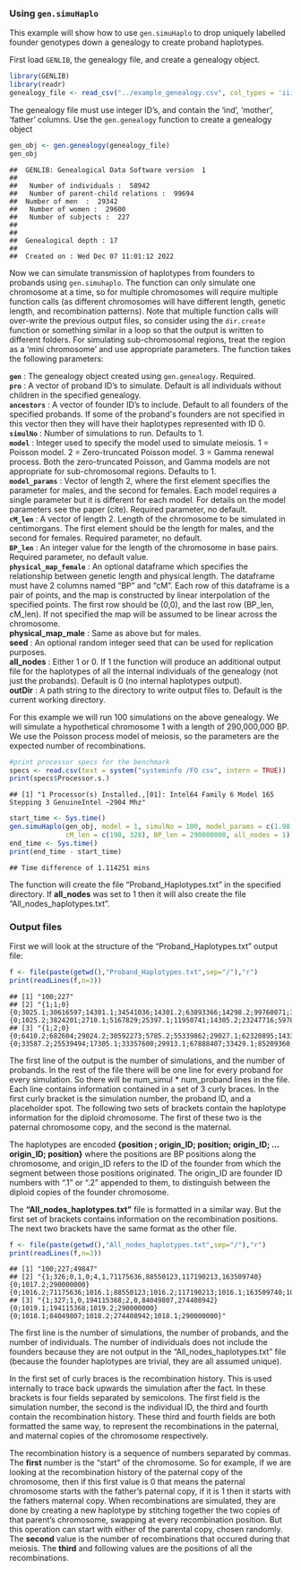 
### Using `gen.simuHaplo`

This example will show how to use `gen.simuHaplo` to drop uniquely
labelled founder genotypes down a genealogy to create proband
haplotypes.

First load `GENLIB`, the genealogy file, and create a genealogy object.

``` r
library(GENLIB)
library(readr)
genealogy_file <- read_csv("../example_genealogy.csv", col_types = 'iiii')
```

The genealogy file must use integer ID’s, and contain the ‘ind’,
‘mother’, ‘father’ columns. Use the `gen.genealogy` function to create a
genealogy object

``` r
gen_obj <- gen.genealogy(genealogy_file)
gen_obj
```

    ##  GENLIB: Genealogical Data Software version  1 
    ## 
    ##   Number of individuals :  58942 
    ##   Number of parent-child relations :  99694 
    ##  Number of men  :  29342 
    ##   Number of women :  29600 
    ##   Number of subjects :  227 
    ## 
    ## 
    ##  Genealogical depth : 17
    ## 
    ##  Created on : Wed Dec 07 11:01:12 2022

Now we can simulate transmission of haplotypes from founders to probands
using `gen.simuhaplo`. The function can only simulate one chromosome at
a time, so for multiple chromosomes will require multiple function calls
(as different chromosomes will have different length, genetic length,
and recombination patterns). Note that multiple function calls will
over-write the previous output files, so consider using the `dir.create`
function or something similar in a loop so that the output is written to
different folders. For simulating sub-chromosomal regions, treat the
region as a ‘mini chromosome’ and use appropriate parameters. The
function takes the following parameters:

**`gen`** : The genealogy object created using `gen.genealogy`. Required.  
**`pro`** : A vector of proband ID’s to simulate. Default is all individuals
without children in the specified genealogy.  
**`ancestors`** : A vector of founder ID’s to include. Default 
to all founders of the specified probands. If some of the proband's
founders are not specified in this vector then they will have their
haplotypes represented with ID 0.  
**`simulNo`** : Number of simulations to run. Defaults to 1.  
**`model`** : Integer used to specify the model used to simulate meiosis.
1 = Poisson model. 2 = Zero-truncated Poisson model. 3 = Gamma renewal
process. Both the zero-truncated Poisson, and Gamma models are not
appropriate for sub-chromosomal regions. Defaults to 1.  
**`model_params`** : Vector of length 2, where the first element specifies the
parameter for males, and the second for females. Each model requires a single
parameter but it is different for each model. For details on the model parameters
see the paper (cite). Required parameter, no default.  
**`cM_len`** : A vector of length 2. Length of the chromosome to be
simulated in centimorgans. The first element should be the length for
males, and the second for females. Required parameter, no default.  
**`BP_len`** : An integer value for the length of the chromosome in base
pairs. Required parameter, no default value.    
**`physical_map_female`** : An optional dataframe which specifies the relationship between
genetic length and physical length. The dataframe must have 2 columns
named “BP” and “cM”. Each row of this dataframe is a pair of points, and the map is
constructed by linear interpolation of the specified points. The first
row should be (0,0), and the last row (BP_len, cM_len). If not specified
the map will be assumed to be linear across the chromosome.  
**physical_map_male** : Same as above but for males.  
**seed** : An optional random integer seed that can be used for replication purposes.   
**all_nodes** : Either 1 or 0. If 1 the function will produce an
additional output file for the haplotypes of all the internal
individuals of the genealogy (not just the probands). Default is 0 (no internal haplotypes output).    
**outDir** : A path string to the directory to write output files to. Default is the current
working directory.

For this example we will run 100 simulations on the above genealogy. We
will simulate a hypothetical chromosome 1 with a length of 290,000,000
BP. We use the Poisson process model of meiosis, so the parameters are
the expected number of recombinations.

``` r
#print processor specs for the benchmark
specs <- read.csv(text = system("systeminfo /FO csv", intern = TRUE))
print(specs$Processor.s.)
```

    ## [1] "1 Processor(s) Installed.,[01]: Intel64 Family 6 Model 165 Stepping 3 GenuineIntel ~2904 Mhz"

``` r
start_time <- Sys.time()
gen.simuHaplo(gen_obj, model = 1, simulNo = 100, model_params = c(1.98, 3.28), 
              cM_len = c(198, 328), BP_len = 290000000, all_nodes = 1)
end_time <- Sys.time()
print(end_time - start_time)
```

    ## Time difference of 1.114251 mins

The function will create the file “Proband_Haplotypes.txt” in the
specified directory. If **all_nodes** was set to 1 then it will also
create the file “All_nodes_haplotypes.txt”.

### Output files

First we will look at the structure of the “Proband_Haplotypes.txt”
output file:

``` r
f <- file(paste(getwd(),"Proband_Haplotypes.txt",sep="/"),"r")
print(readLines(f,n=3))
```

    ## [1] "100;227"                                                                                                                                                                                                                                                                                                                                                                                                                                                                                                                                                                                                                                                                                                                                                                                                                                                                                                                                                                                                                                                                                                                                                                                                                                                                                                                                     
    ## [2] "{1;1;0}{0;3025.1;30616597;14301.1;34541036;14301.2;63893366;14298.2;99760071;33673.2;118644715;33673.1;125298348;44766.2;142428525;13592.1;145532117;33673.1;151882042;40595.2;164731238;40575.1;172690859;40575.2;189046528;40575.1;201917179;6023.1;211331071;1037.1;214368507;1040.2;214881050;8012.2;220298080;8011.1;226297983;8011.2;238498257;1040.2;239730179;40595.2;240374735;3025.2;240382486;40595.2;244143132;40575.1;255043550;40595.2;258038121;39067.2;265522069;33009.2;268147599;40595.2;290000000}{0;1025.2;3824201;2710.1;5167829;25397.1;11950741;14305.2;23247716;5978.2;37596722;35659.1;38992543;1084.2;42601986;33673.1;56731610;33673.2;94527849;57624.1;111663110;2928.1;113422872;57624.1;116281766;2928.1;116582891;1084.2;133833596;1082.2;134432004;6228.2;135269211;6228.1;136180957;6229.2;137167420;1082.2;147858715;6229.2;149072779;2928.2;151809477;2929.2;154083167;7413.2;154636496;31415.1;167237008;6075.1;185557240;2528.1;207481426;5790.1;211236267;2528.1;213299054;7321.1;215762193;5790.1;224941897;14413.1;225932513;13845.1;226706675;20172.2;228265312;20210.1;234384167;20210.2;235860700;1038.1;239510975;1038.2;244605147;1022.1;247761557;20210.2;252336128;7415.1;269025112;13843.2;276743254;20210.2;279080146;14412.1;280333452;1026.1;282444517;1027.2;285197015;2555.2;290000000}"
    ## [3] "{1;2;0}{0;6410.2;682604;29024.2;30592273;5785.2;55339862;29027.1;62320895;14331.1;76333132;14330.2;79800317;8407.1;91419917;8044.1;92645434;8612.1;119555872;63929.1;122881428;63929.2;136948228;64293.2;142140700;64293.1;152751488;64284.1;153600371;54735.1;194210518;2871.2;231118111;64293.1;290000000}{0;33587.2;25539494;17305.1;33357600;29913.1;67888407;33429.1;85209360;33428.1;93038230;33429.1;97632249;19858.1;109701027;16750.2;109722112;6171.1;125230871;46227.2;153849828;18852.2;183004681;18852.1;188959471;6954.1;195757578;15018.1;205511134;14643.1;215223415;13268.1;227425403;15019.2;228248406;6171.2;234954443;6171.1;238641904;7776.2;254410574;7776.1;254740193;7196.2;268999215;17625.2;273073292;17625.1;282772551;15018.1;290000000}"

The first line of the output is the number of simulations, and the
number of probands. In the rest of the file there will be one line for
every proband for every simulation. So there will be num_simul \*
num_proband lines in the file. Each line contains information contained
in a set of 3 curly braces. In the first curly bracket is the simulation
number, the proband ID, and a placeholder spot. The following two sets
of brackets contain the haplotype information for the diploid
chromosome. The first of these two is the paternal chromosome copy, and
the second is the maternal.

The haplotypes are encoded **{position ; origin_ID; position; origin_ID;
… origin_ID; position}** where the positions are BP positions along the
chromosome, and origin_ID refers to the ID of the founder from which the
segment between those positions originated. The origin_ID are founder ID
numbers with “.1” or “.2” appended to them, to distinguish between the
diploid copies of the founder chromosome.

The **“All_nodes_haplotypes.txt”** file is formatted in a similar way.
But the first set of brackets contains information on the recombination
positions. The next two brackets have the same format as the other file.

``` r
f <- file(paste(getwd(),"All_nodes_haplotypes.txt",sep="/"),"r")
print(readLines(f,n=3))
```

    ## [1] "100;227;49847"                                                                                                                                                    
    ## [2] "{1;326;0,1,0;4,1,71175636,88550123,117190213,163509740}{0;1017.2;290000000}{0;1016.2;71175636;1016.1;88550123;1016.2;117190213;1016.1;163509740;1016.2;290000000}"
    ## [3] "{1;327;1,0,194115368;2,0,84049807,274408942}{0;1019.1;194115368;1019.2;290000000}{0;1018.1;84049807;1018.2;274408942;1018.1;290000000}"

The first line is the number of simulations, the number of probands, and
the number of individuals. The number of individuals does not include
the founders because they are not output in the
“All_nodes_haplotypes.txt” file (because the founder haplotypes are
trivial, they are all assumed unique).

In the first set of curly braces is the recombination history. This is
used internally to trace back upwards the simulation after the fact. In
these brackets is four fields separated by semicolons. The first field
is the simulation number, the second is the individual ID, the third and
fourth contain the recombination history. These third and fourth fields
are both formatted the same way, to represent the recombinations in the
paternal, and maternal copies of the chromosome respectively.

The recombination history is a sequence of numbers separated by commas.
The **first** number is the “start” of the chromosome. So for example,
if we are looking at the recombination history of the paternal copy of
the chromosome, then if this first value is 0 that means the paternal
chromosome starts with the father’s paternal copy, if it is 1 then it
starts with the fathers maternal copy. When recombinations are
simulated, they are done by creating a new haplotype by stitching
together the two copies of that parent’s chromosome, swapping at every
recombination position. But this operation can start with either of the
parental copy, chosen randomly. The **second** value is the number of
recombinations that occured during that meiosis. The **third** and
following values are the positions of all the recombinations.
